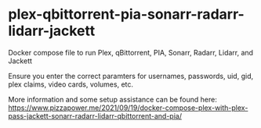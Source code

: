 # plex-qbittorrent-pia-sonarr-radarr-lidarr-jackett
Docker compose file to run Plex, qBittorrent, PIA, Sonarr, Radarr, Lidarr, and Jackett

Ensure you enter the correct paramters for usernames, passwords, uid, gid, plex claims, video cards, volumes, etc. 

More information and some setup assistance can be found here: https://www.pizzapower.me/2021/09/19/docker-compose-plex-with-plex-pass-jackett-sonarr-radarr-lidarr-qbittorrent-and-pia/
